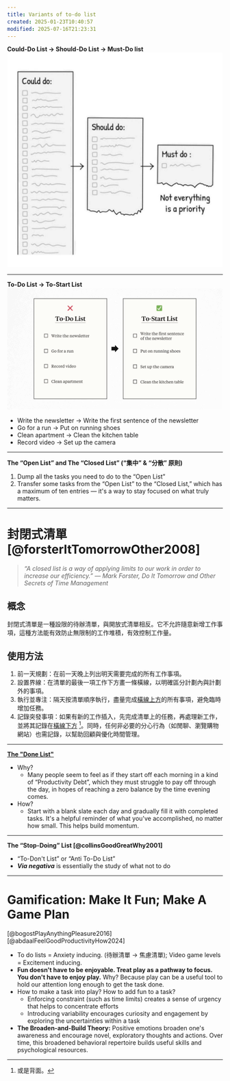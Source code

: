 ```yaml
---
title: Variants of to-do list
created: 2025-01-23T10:40:57
modified: 2025-07-16T21:23:31
---
```


**Could-Do List → Should-Do List → Must-Do list
![](../_attachments/03b72c8602f12f209e5c9cd6acef74f7.png)**

---

**To-Do List → To-Start List**
![](../_attachments/031b6000cd744ccd49e3953b8f90de97.png)
* Write the newsletter → Write the first sentence of the newsletter
* Go for a run → Put on running shoes
* Clean apartment → Clean the kitchen table
* Record video → Set up the camera

---

**The “Open List” and The “Closed List” (“集中” \& “分散” 原則)**

1. Dump all the tasks you need to do to the “Open List”
2. Transfer some tasks from the “Open List” to the “Closed List,” which has a maximum of ten entries — it's a way to stay focused on what truly matters.

---

# 封閉式清單 [@forsterItTomorrowOther2008]

> _“A closed list is a way of applying limits to our work in order to increase our efficiency.” ― Mark Forster, Do It Tomorrow and Other Secrets of Time Management_

## 概念

封閉式清單是一種設限的待辦清單，與開放式清單相反。它不允許隨意新增工作事項，這種方法能有效防止無限制的工作堆積，有效控制工作量。

## 使用方法

1. 前一天規劃：在前一天晚上列出明天需要完成的所有工作事項。
2. 設置界線：在清單的最後一項工作下方畫一條橫線，以明確區分計劃內與計劃外的事項。
3. 執行並專注：隔天按清單順序執行，盡量完成<u>橫線上方</u>的所有事項，避免臨時增加任務。
4. 記錄突發事項：如果有新的工作插入，先完成清單上的任務，再處理新工作，並將其記錄在<u>橫線下方</u> [^1]。同時，任何非必要的分心行為（如閒聊、瀏覽購物網站）也需記錄，以幫助回顧與優化時間管理。

---

**[The "Done List"](https://www.oliverburkeman.com/donelist)**

* Why?
	* Many people seem to feel as if they start off each morning in a kind of “Productivity Debt”, which they must struggle to pay off through the day, in hopes of reaching a zero balance by the time evening comes.
* How?
	* Start with a blank slate each day and gradually fill it with completed tasks. It's a helpful reminder of what you've accomplished, no matter how small. This helps build momentum.

---

**The “Stop-Doing” List [@collinsGoodGreatWhy2001]**
* “To-Don't List” or “Anti To-Do List”
* _**Via negativa**_ is essentially the study of what not to do

---

# Gamification: Make It Fun; Make A Game Plan

[@bogostPlayAnythingPleasure2016] [@abdaalFeelGoodProductivityHow2024]

* To do lists = Anxiety inducing. (待辦清單 → 焦慮清單); Video game levels = Excitement inducing.
* **Fun doesn't have to be enjoyable. Treat play as a pathway to focus. You don't have to enjoy play.** Why? Because play can be a useful tool to hold our attention long enough to get the task done.
* How to make a task into play? How to add fun to a task?
	* Enforcing constraint (such as time limits) creates a sense of urgency that helps to concentrate efforts
	* Introducing variability encourages curiosity and engagement by exploring the uncertainties within a task
* **The Broaden-and-Build Theory:** Positive emotions broaden one's awareness and encourage novel, exploratory thoughts and actions. Over time, this broadened behavioral repertoire builds useful skills and psychological resources.

[^1]: 或是背面。
